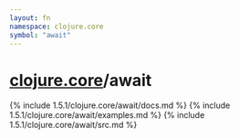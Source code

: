 ```yaml
---
layout: fn
namespace: clojure.core
symbol: "await"
---
```


# [clojure.core](../)/await

{% include 1.5.1/clojure.core/await/docs.md %}
{% include 1.5.1/clojure.core/await/examples.md %}
{% include 1.5.1/clojure.core/await/src.md %}


